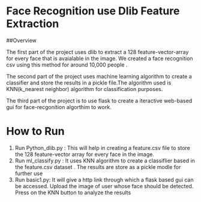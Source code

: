 
# Face Recognition use Dlib Feature Extraction


##Overview

The first part of the project uses dlib to extract a 128 feature-vector-array for every face that is avaialable in the image.
We created a face recognition csv using this method for around 10,000 people .

The second part of the project uses machine learning algorithm to create a classifier and store the results in a pickle file.The algorithm used is KNN(k_nearest neighbor) algorithm for classification purposes.

The third part of the project is to use flask to create a iteractive web-based gui for face-recgonition algorthim to work. 


# How to Run

1. Run Python_dlib.py : This will help in creating a feature.csv file to store the 128 feature-vector array for every face in the image.
2. Run ml_classify.py : It uses KNN algorithm to create a classiflier based in the feature.csv dataset . The results are store as a pickle modle for further use
3. Run basic1.py: It will give a http link through which a flask based gui can be accessed. Upload the image of user whose face should be detected. Press on the KNN button to analyze the results



 
